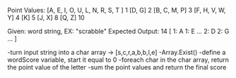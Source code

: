 Point Values:
[A, E, I, O, U, L, N, R, S, T ]      1
[D, G]                               2
[B, C, M, P]                         3
[F, H, V, W, Y]                      4
[K]                                  5
[J, X]                               8
[Q, Z]                               10

Given: word string, EX: "scrabble"
Expected Output: 14
[
  1: A
  1: E
  ...
  2: D
  2: G
  ...
]

-turn input string into a char array -> [s,c,r,a,b,b,l,e]
-Array.Exist()
-define a wordScore variable, start it equal to 0
-foreach char in the char array, return the point value of the letter
-sum the point values and return the final score

